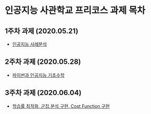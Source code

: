 # 인공지능 사관학교 프리코스 과제 목차

## 1주차 과제 (2020.05.21)
* [인공지능 사례분석](https://github.com/Suppppppp/pre_gj_ai/blob/master/Week1_assignment.ipynb)
## 2주차 과제 (2020.05.28)
* [파이썬과 인공지능 기초수학](https://github.com/Suppppppp/pre_gj_ai/blob/master/Week2_assignment.ipynb)
## 3주차 과제 (2020.06.04)
* [학습률 최적화, 군집 분석 구현, Cost Function 구현](https://github.com/Suppppppp/pre_gj_ai/blob/master/Week3_assignment.ipynb)

